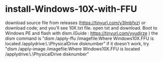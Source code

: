 # install-Windows-10X-with-FFU
download source file from releases (https://tinyurl.com/y3lmbfxz) or download code;
and you'll see 10X.txt file. open txt and download.
Boot to Windows PE and flash with dism.(Guide : https://tinyurl.com/yyudjrze )
the dism command is "dism /apply-ffu /imagefile:Where Windows10X.FFU is located /applydrive:\\.\PhysicalDrive disknumber"
if it doesn't work, try "dism /apply-image /imagefile:Where Windows10X.FFU is located  /applydrive:\\.\PhysicalDrive disknumber"
